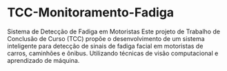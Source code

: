 # TCC-Monitoramento-Fadiga
Sistema de Detecção de Fadiga em Motoristas Este projeto de Trabalho de Conclusão de Curso (TCC) propõe o desenvolvimento de um sistema inteligente para detecção de sinais de fadiga facial em motoristas de carros, caminhões e ônibus. Utilizando técnicas de visão computacional e aprendizado de máquina.
